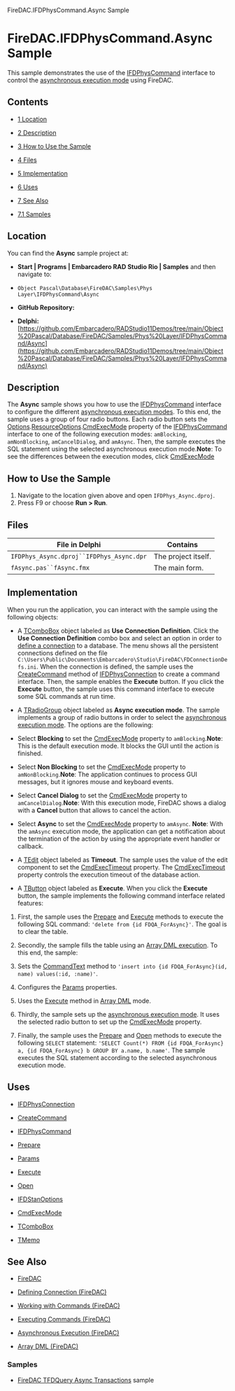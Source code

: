 FireDAC.IFDPhysCommand.Async Sample[]()
# FireDAC.IFDPhysCommand.Async Sample 


This sample demonstrates the use of the [IFDPhysCommand](http://docwiki.embarcadero.com/Libraries/en/FireDAC.Phys.Intf.IFDPhysCommand) interface to control the [asynchronous execution mode](http://docwiki.embarcadero.com/RADStudio/en/Asynchronous_Execution_(FireDAC)) using FireDAC.
## Contents



* [1 Location](#Location)
* [2 Description](#Description)
* [3 How to Use the Sample](#How_to_Use_the_Sample)
* [4 Files](#Files)
* [5 Implementation](#Implementation)
* [6 Uses](#Uses)
* [7 See Also](#See_Also)

* [7.1 Samples](#Samples)


## Location 

You can find the **Async** sample project at:
* **Start | Programs | Embarcadero RAD Studio Rio | Samples** and then navigate to:

* `Object Pascal\Database\FireDAC\Samples\Phys Layer\IFDPhysCommand\Async`

* **GitHub Repository:**

* **Delphi:**[https://github.com/Embarcadero/RADStudio11Demos/tree/main/Object%20Pascal/Database/FireDAC/Samples/Phys%20Layer/IFDPhysCommand/Async](https://github.com/Embarcadero/RADStudio11Demos/tree/main/Object%20Pascal/Database/FireDAC/Samples/Phys%20Layer/IFDPhysCommand/Async)

## Description 

The **Async** sample shows you how to use the [IFDPhysCommand](http://docwiki.embarcadero.com/Libraries/en/FireDAC.Phys.Intf.IFDPhysCommand) interface to configure the different [asynchronous execution modes](http://docwiki.embarcadero.com/RADStudio/en/Asynchronous_Execution_(FireDAC)). To this end, the sample uses a group of four radio buttons. Each radio button sets the [Options](http://docwiki.embarcadero.com/Libraries/en/FireDAC.Stan.Option.IFDStanOptions).[ResourceOptions](http://docwiki.embarcadero.com/Libraries/en/FireDAC.Stan.Option.TFDResourceOptions).[CmdExecMode](http://docwiki.embarcadero.com/Libraries/en/FireDAC.Stan.Option.TFDResourceOptions.CmdExecMode) property of the [IFDPhysCommand](http://docwiki.embarcadero.com/Libraries/en/FireDAC.Phys.Intf.IFDPhysCommand) interface to one of the following execution modes: `amBlocking`, `amNonBlocking`, `amCancelDialog`, and `amAsync`. Then, the sample executes the SQL statement using the selected asynchronous execution mode.**Note**: To see the differences between the execution modes, click [CmdExecMode](http://docwiki.embarcadero.com/Libraries/en/FireDAC.Stan.Option.TFDResourceOptions.CmdExecMode)
## How to Use the Sample 


1.  Navigate to the location given above and open `IFDPhys_Async.dproj`.
2.  Press F9 or choose **Run > Run**.

## Files 



| File in Delphi                         | Contains          |
|----------------------------------------|-------------------|
|`IFDPhys_Async.dproj``IFDPhys_Async.dpr`|The project itself.|
|`fAsync.pas``fAsync.fmx`                |The main form.     |


## Implementation 

When you run the application, you can interact with the sample using the following objects:
*  A [TComboBox](http://docwiki.embarcadero.com/Libraries/en/Vcl.StdCtrls.TComboBox) object labeled as **Use Connection Definition**. Click the **Use Connection Definition** combo box and select an option in order to [define a connection](http://docwiki.embarcadero.com/RADStudio/en/Defining_Connection_(FireDAC)) to a database. The menu shows all the persistent connections defined on the file `C:\Users\Public\Documents\Embarcadero\Studio\FireDAC\FDConnectionDefs.ini`. When the connection is defined, the sample uses the [CreateCommand](http://docwiki.embarcadero.com/Libraries/en/FireDAC.Phys.Intf.IFDPhysConnection.CreateCommand) method of [IFDPhysConnection](http://docwiki.embarcadero.com/Libraries/en/FireDAC.Phys.Intf.IFDPhysConnection) to create a command interface. Then, the sample enables the **Execute** button. If you click the **Execute** button, the sample uses this command interface to execute some SQL commands at run time.
*  A [TRadioGroup](http://docwiki.embarcadero.com/Libraries/en/Vcl.ExtCtrls.TRadioGroup) object labeled as **Async execution mode**. The sample implements a group of radio buttons in order to select the [asynchronous execution mode](http://docwiki.embarcadero.com/RADStudio/en/Asynchronous_Execution_(FireDAC)). The options are the following:

*  Select **Blocking** to set the [CmdExecMode](http://docwiki.embarcadero.com/Libraries/en/FireDAC.Stan.Option.TFDResourceOptions.CmdExecMode) property to `amBlocking`.**Note**: This is the default execution mode. It blocks the GUI until the action is finished.
*  Select **Non Blocking** to set the [CmdExecMode](http://docwiki.embarcadero.com/Libraries/en/FireDAC.Stan.Option.TFDResourceOptions.CmdExecMode) property to `amNonBlocking`.**Note**: The application continues to process GUI messages, but it ignores mouse and keyboard events.
*  Select **Cancel Dialog** to set the [CmdExecMode](http://docwiki.embarcadero.com/Libraries/en/FireDAC.Stan.Option.TFDResourceOptions.CmdExecMode) property to `amCancelDialog`.**Note**: With this execution mode, FireDAC shows a dialog with a **Cancel** button that allows to cancel the action.
*  Select **Async** to set the [CmdExecMode](http://docwiki.embarcadero.com/Libraries/en/FireDAC.Stan.Option.TFDResourceOptions.CmdExecMode) property to `amAsync`. **Note**: With the `amAsync` execution mode, the application can get a notification about the termination of the action by using the appropriate event handler or callback.

*  A [TEdit](http://docwiki.embarcadero.com/Libraries/en/Vcl.StdCtrls.TEdit) object labeled as **Timeout**. The sample uses the value of the edit component to set the [CmdExecTimeout](http://docwiki.embarcadero.com/Libraries/en/FireDAC.Stan.Option.TFDResourceOptions.CmdExecTimeout) property. The [CmdExecTimeout](http://docwiki.embarcadero.com/Libraries/en/FireDAC.Stan.Option.TFDResourceOptions.CmdExecTimeout) property controls the execution timeout of the database action.
*  A [TButton](http://docwiki.embarcadero.com/Libraries/en/Vcl.StdCtrls.TButton) object labeled as **Execute**. When you click the **Execute** button, the sample implements the following command interface related features:

1.  First, the sample uses the [Prepare](http://docwiki.embarcadero.com/Libraries/en/FireDAC.Phys.Intf.IFDPhysCommand.Prepare) and [Execute](http://docwiki.embarcadero.com/Libraries/en/FireDAC.Phys.Intf.IFDPhysCommand.Execute) methods to execute the following SQL command: `'delete from {id FDQA_ForAsync}'`. The goal is to clear the table.
2.  Secondly, the sample fills the table using an [Array DML execution](http://docwiki.embarcadero.com/RADStudio/en/Array_DML_(FireDAC)#Example_1). To this end, the sample:

1.  Sets the [CommandText](http://docwiki.embarcadero.com/Libraries/en/FireDAC.Phys.Intf.IFDPhysCommand.CommandText) method to `'insert into {id FDQA_ForAsync}(id, name) values(:id, :name)'`.
2.  Configures the [Params](http://docwiki.embarcadero.com/Libraries/en/FireDAC.Phys.Intf.IFDPhysCommand.Params) properties.
3.  Uses the [Execute](http://docwiki.embarcadero.com/Libraries/en/FireDAC.Phys.Intf.IFDPhysCommand.Execute) method in [Array DML](http://docwiki.embarcadero.com/RADStudio/en/Array_DML_(FireDAC)) mode.

3.  Thirdly, the sample sets up the [asynchronous execution mode](http://docwiki.embarcadero.com/RADStudio/en/Asynchronous_Execution_(FireDAC)). It uses the selected radio button to set up the [CmdExecMode](http://docwiki.embarcadero.com/Libraries/en/FireDAC.Stan.Option.TFDResourceOptions.CmdExecMode) property.
4.  Finally, the sample uses the [Prepare](http://docwiki.embarcadero.com/Libraries/en/FireDAC.Phys.Intf.IFDPhysCommand.Prepare) and [Open](http://docwiki.embarcadero.com/Libraries/en/FireDAC.Phys.Intf.IFDPhysCommand.Open) methods to execute the following `SELECT` statement: `'SELECT Count(*) FROM {id FDQA_ForAsync} a, {id FDQA_ForAsync} b GROUP BY a.name, b.name'`. The sample executes the SQL statement according to the selected asynchronous execution mode.

## Uses 


* [IFDPhysConnection](http://docwiki.embarcadero.com/Libraries/en/FireDAC.Phys.Intf.IFDPhysConnection)

* [CreateCommand](http://docwiki.embarcadero.com/Libraries/en/FireDAC.Phys.Intf.IFDPhysConnection.CreateCommand)

* [IFDPhysCommand](http://docwiki.embarcadero.com/Libraries/en/FireDAC.Phys.Intf.IFDPhysCommand)

* [Prepare](http://docwiki.embarcadero.com/Libraries/en/FireDAC.Phys.Intf.IFDPhysCommand.Prepare)
* [Params](http://docwiki.embarcadero.com/Libraries/en/FireDAC.Phys.Intf.IFDPhysCommand.Params)
* [Execute](http://docwiki.embarcadero.com/Libraries/en/FireDAC.Phys.Intf.IFDPhysCommand.Execute)
* [Open](http://docwiki.embarcadero.com/Libraries/en/FireDAC.Phys.Intf.IFDPhysCommand.Open)

* [IFDStanOptions](http://docwiki.embarcadero.com/Libraries/en/FireDAC.Stan.Option.IFDStanOptions)

* [CmdExecMode](http://docwiki.embarcadero.com/Libraries/en/FireDAC.Stan.Option.TFDResourceOptions.CmdExecMode)

* [TComboBox](http://docwiki.embarcadero.com/Libraries/en/Vcl.StdCtrls.TComboBox)
* [TMemo](http://docwiki.embarcadero.com/Libraries/en/Vcl.StdCtrls.TMemo)

## See Also 


* [FireDAC](http://docwiki.embarcadero.com/RADStudio/en/FireDAC)
* [Defining Connection (FireDAC)](http://docwiki.embarcadero.com/RADStudio/en/Defining_Connection_(FireDAC))
* [Working with Commands (FireDAC)](http://docwiki.embarcadero.com/RADStudio/en/Working_with_Commands_(FireDAC))

* [Executing Commands (FireDAC)](http://docwiki.embarcadero.com/RADStudio/en/Executing_Commands_(FireDAC))
* [Asynchronous Execution (FireDAC)](http://docwiki.embarcadero.com/RADStudio/en/Asynchronous_Execution_(FireDAC))
* [Array DML (FireDAC)](http://docwiki.embarcadero.com/RADStudio/en/Array_DML_(FireDAC))

### Samples 


* [FireDAC TFDQuery Async Transactions](http://docwiki.embarcadero.com/CodeExamples/en/FireDAC.TFDQuery.Async_Sample) sample





